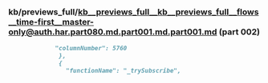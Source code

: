 ### kb/previews_full/kb__previews_full__kb__previews_full__flows__time-first__master-only@auth.har.part080.md.part001.md.part001.md (part 002)

```md
             "columnNumber": 5760
              },
              {
                "functionName": "_trySubscribe",
    
```

```
